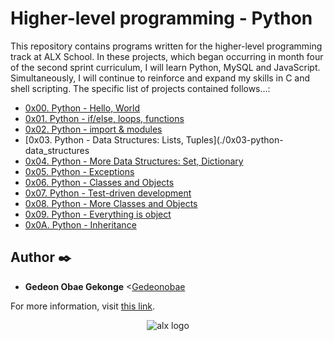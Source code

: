# Higher-level programming - Python

This repository contains programs written for the higher-level programming
track at ALX School. In these projects, which began occurring in month
four of the second sprint curriculum, I will learn Python, MySQL and JavaScript.
Simultaneously, I will continue to reinforce and expand my skills in C and shell
scripting. The specific list of projects contained follows...:


* [0x00. Python - Hello, World](./0x00-python-hello_world)
* [0x01. Python - if/else, loops, functions](./0x01-python-if_else_loops_functions)
* [0x02. Python - import & modules](./0x02-python-import_modules)
* [0x03. Python - Data Structures: Lists, Tuples](./0x03-python-data_structures
* [0x04. Python - More Data Structures: Set, Dictionary](./0x04-python-more_data_structures)
* [0x05. Python - Exceptions](./0x05-python-exceptions)
* [0x06. Python - Classes and Objects](./0x06-python-classes)
* [0x07. Python - Test-driven development](./0x07-python-test_driven_development)
* [0x08. Python - More Classes and Objects](./0x08-python-more_classes)
* [0x09. Python - Everything is object](./0x09-python-everything_is_object)
* [0x0A. Python - Inheritance](./0x0A-python-inheritance)
## Author :black_nib:

* **Gedeon Obae Gekonge** <[Gedeonobae](https://github.com/Gedeonobae)

For more information, visit
[this link](https://www.alxafrica.com/).

<p align="center">
  <img src="https://theme.zdassets.com/theme_assets/10239256/f69718478ae7ecaaae43d9f8aefd9638c313b55e.jpg"
       alt="alx logo"
  >
</p>
